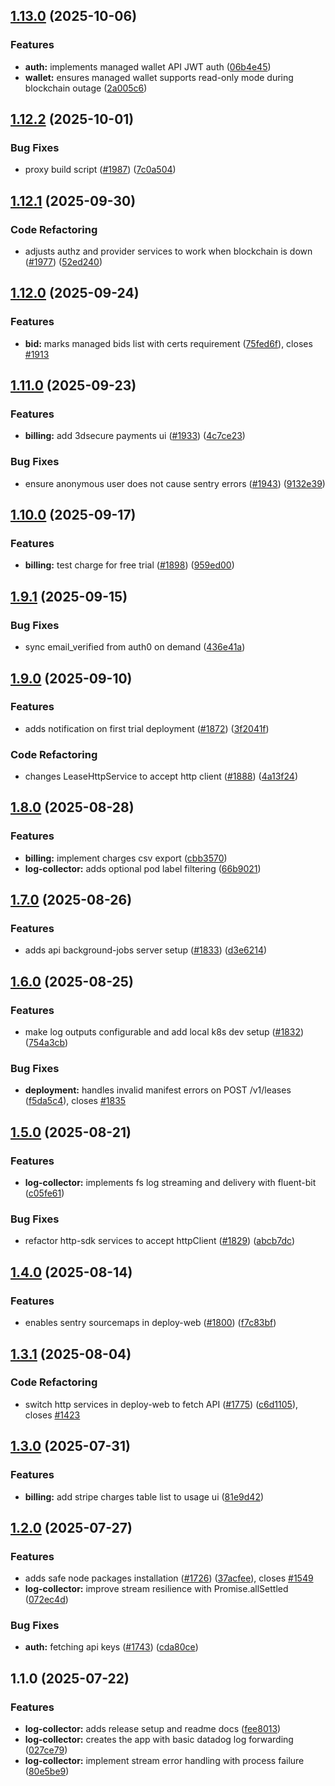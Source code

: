 

## [1.13.0](https://github.com/akash-network/console/compare/log-collector/v1.12.2...log-collector/v1.13.0) (2025-10-06)


### Features

* **auth:** implements managed wallet API JWT auth  ([06b4e45](https://github.com/akash-network/console/commit/06b4e4540433b3b55fbc31f76d955e05e040a82e))
* **wallet:** ensures managed wallet supports read-only mode during blockchain outage ([2a005c6](https://github.com/akash-network/console/commit/2a005c61e845906962ebfc49116974d8fdd3d931))

## [1.12.2](https://github.com/akash-network/console/compare/log-collector/v1.12.1...log-collector/v1.12.2) (2025-10-01)


### Bug Fixes

* proxy build script ([#1987](https://github.com/akash-network/console/issues/1987)) ([7c0a504](https://github.com/akash-network/console/commit/7c0a5041d4618171563bdb7e6ce82e8cb93f4d7c))

## [1.12.1](https://github.com/akash-network/console/compare/log-collector/v1.12.0...log-collector/v1.12.1) (2025-09-30)


### Code Refactoring

* adjusts authz and provider services to work when blockchain is down ([#1977](https://github.com/akash-network/console/issues/1977)) ([52ed240](https://github.com/akash-network/console/commit/52ed240375312e37752da39315da0f0fad12e8cd))

## [1.12.0](https://github.com/akash-network/console/compare/log-collector/v1.11.0...log-collector/v1.12.0) (2025-09-24)


### Features

* **bid:** marks managed bids list with certs requirement ([75fed6f](https://github.com/akash-network/console/commit/75fed6f9d6575e3ff1676cb2250b912f7b8cc2a6)), closes [#1913](https://github.com/akash-network/console/issues/1913)

## [1.11.0](https://github.com/akash-network/console/compare/log-collector/v1.10.0...log-collector/v1.11.0) (2025-09-23)


### Features

* **billing:** add 3dsecure payments ui ([#1933](https://github.com/akash-network/console/issues/1933)) ([4c7ce23](https://github.com/akash-network/console/commit/4c7ce23c206fda498d87e0d015e0a69cf1970aa5))


### Bug Fixes

* ensure anonymous user does not cause sentry errors ([#1943](https://github.com/akash-network/console/issues/1943)) ([9132e39](https://github.com/akash-network/console/commit/9132e39b785c7c37d055c6db09377737b6b08a5e))

## [1.10.0](https://github.com/akash-network/console/compare/log-collector/v1.9.1...log-collector/v1.10.0) (2025-09-17)


### Features

* **billing:** test charge for free trial ([#1898](https://github.com/akash-network/console/issues/1898)) ([959ed00](https://github.com/akash-network/console/commit/959ed00936c6d90b5763ea024038ecca70cf9079))

## [1.9.1](https://github.com/akash-network/console/compare/log-collector/v1.9.0...log-collector/v1.9.1) (2025-09-15)


### Bug Fixes

* sync email_verified from auth0 on demand  ([436e41a](https://github.com/akash-network/console/commit/436e41a6a1dc2c39552192d2ae648b011ccb44e2))

## [1.9.0](https://github.com/akash-network/console/compare/log-collector/v1.8.0...log-collector/v1.9.0) (2025-09-10)


### Features

* adds notification on first trial deployment ([#1872](https://github.com/akash-network/console/issues/1872)) ([3f2041f](https://github.com/akash-network/console/commit/3f2041f71fb1d5a2898aa78be36ba513c47f3fdd))


### Code Refactoring

* changes LeaseHttpService to accept http client ([#1888](https://github.com/akash-network/console/issues/1888)) ([4a13f24](https://github.com/akash-network/console/commit/4a13f24f9119d7332ae27d0a4ec6a9c35b16e93a))

## [1.8.0](https://github.com/akash-network/console/compare/log-collector/v1.7.0...log-collector/v1.8.0) (2025-08-28)


### Features

* **billing:** implement charges csv export  ([cbb3570](https://github.com/akash-network/console/commit/cbb3570a50876908c01006582a930590cf87f87d))
* **log-collector:** adds optional pod label filtering ([66b9021](https://github.com/akash-network/console/commit/66b9021dc8e801a44f5440c2fe969770e68787e5))

## [1.7.0](https://github.com/akash-network/console/compare/log-collector/v1.6.0...log-collector/v1.7.0) (2025-08-26)


### Features

* adds api background-jobs server setup ([#1833](https://github.com/akash-network/console/issues/1833)) ([d3e6214](https://github.com/akash-network/console/commit/d3e6214800722fafd872a876ddaff0591a6e6dd8))

## [1.6.0](https://github.com/akash-network/console/compare/log-collector/v1.5.0...log-collector/v1.6.0) (2025-08-25)


### Features

* make log outputs configurable and add local k8s dev setup ([#1832](https://github.com/akash-network/console/issues/1832)) ([754a3cb](https://github.com/akash-network/console/commit/754a3cb4ece83604d6391436b48f6931f9ecfb1f))


### Bug Fixes

* **deployment:** handles invalid manifest errors on POST /v1/leases ([f5da5c4](https://github.com/akash-network/console/commit/f5da5c4b02ef3e2977a8f5855eb5a8b81ac8281b)), closes [#1835](https://github.com/akash-network/console/issues/1835)

## [1.5.0](https://github.com/akash-network/console/compare/log-collector/v1.4.0...log-collector/v1.5.0) (2025-08-21)


### Features

* **log-collector:** implements fs log streaming and delivery with fluent-bit ([c05fe61](https://github.com/akash-network/console/commit/c05fe61bfbe9d218f9c88c1d0e1b3c74ec4a5d64))


### Bug Fixes

* refactor http-sdk services to accept httpClient ([#1829](https://github.com/akash-network/console/issues/1829)) ([abcb7dc](https://github.com/akash-network/console/commit/abcb7dc9eaeca626e6ba69edb561ff0172cf6c1a))

## [1.4.0](https://github.com/akash-network/console/compare/log-collector/v1.3.1...log-collector/v1.4.0) (2025-08-14)


### Features

* enables sentry sourcemaps in deploy-web ([#1800](https://github.com/akash-network/console/issues/1800)) ([f7c83bf](https://github.com/akash-network/console/commit/f7c83bf749199d17e9d9b8cb7c2f7a3413a59887))

## [1.3.1](https://github.com/akash-network/console/compare/log-collector/v1.3.0...log-collector/v1.3.1) (2025-08-04)


### Code Refactoring

* switch http services in deploy-web to fetch API ([#1775](https://github.com/akash-network/console/issues/1775)) ([c6d1105](https://github.com/akash-network/console/commit/c6d110544bff4eb422954bcce8dd007e795e1213)), closes [#1423](https://github.com/akash-network/console/issues/1423)

## [1.3.0](https://github.com/akash-network/console/compare/log-collector/v1.2.0...log-collector/v1.3.0) (2025-07-31)


### Features

* **billing:** add stripe charges table list to usage ui  ([81e9d42](https://github.com/akash-network/console/commit/81e9d42d254bee6248451aecde8868ccbf018d89))

## [1.2.0](https://github.com/akash-network/console/compare/log-collector/v1.1.0...log-collector/v1.2.0) (2025-07-27)


### Features

* adds safe node packages installation ([#1726](https://github.com/akash-network/console/issues/1726)) ([37acfee](https://github.com/akash-network/console/commit/37acfee5c1d053cec2316560ad220992d70b7cbf)), closes [#1549](https://github.com/akash-network/console/issues/1549)
* **log-collector:** improve stream resilience with Promise.allSettled ([072ec4d](https://github.com/akash-network/console/commit/072ec4d42102430a5c39b3e3051d500870565219))


### Bug Fixes

* **auth:** fetching api keys ([#1743](https://github.com/akash-network/console/issues/1743)) ([cda80ce](https://github.com/akash-network/console/commit/cda80cefacff2d677fdd4e334b9d1997b6b9bd95))

## 1.1.0 (2025-07-22)


### Features

* **log-collector:** adds release setup and readme docs ([fee8013](https://github.com/akash-network/console/commit/fee80138812ed716573e3a84a4d86df18a178ea4))
* **log-collector:** creates the app with basic datadog log forwarding ([027ce79](https://github.com/akash-network/console/commit/027ce79630abf4737d80f2489fdd93b1446d885f))
* **log-collector:** implement stream error handling with process failure ([80e5be9](https://github.com/akash-network/console/commit/80e5be92e8426f13255d218ada016ea1b92df6c0))
